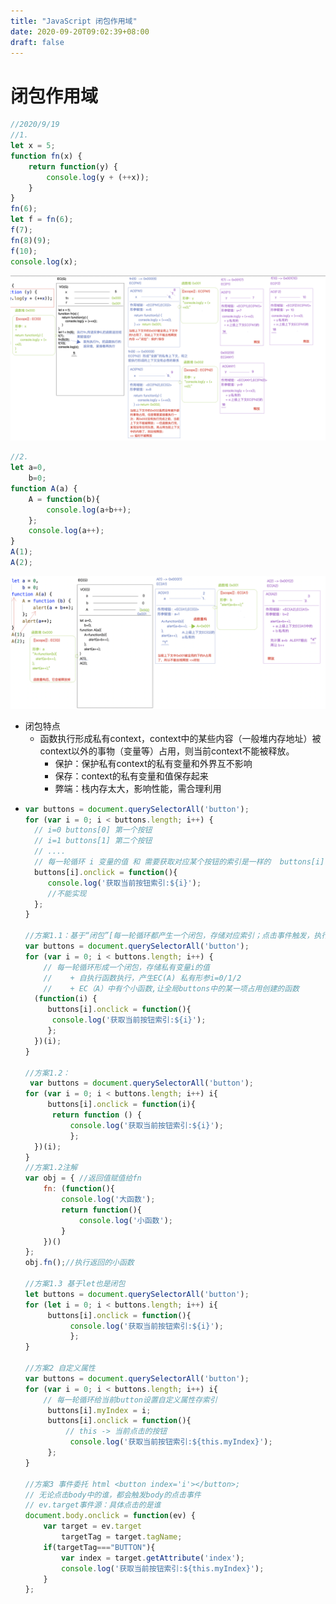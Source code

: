 ```yaml
---
title: "JavaScript 闭包作用域"
date: 2020-09-20T09:02:39+08:00
draft: false
---
```

# 闭包作用域 
```js
//2020/9/19
//1.
let x = 5;
function fn(x) {
    return function(y) {
        console.log(y + (++x));
    }
}
fn(6);
let f = fn(6);
f(7);
fn(8)(9);
f(10);
console.log(x);
```
![闭包作用域](https://github.com/MarginLon/MarginPostImage/blob/master/%E5%87%BD%E6%95%B0%E9%97%AD%E5%8C%85.png?raw=true)
```js
//2.
let a=0,
    b=0;
function A(a) {
    A = function(b){
        console.log(a+b++);
    };
    console.log(a++);
}
A(1);
A(2);
```
![闭包作用域](https://github.com/MarginLon/MarginPostImage/blob/master/%E5%87%BD%E6%95%B0%E9%97%AD%E5%8C%852.png?raw=true)
    
- 闭包特点
    + 函数执行形成私有context，context中的某些内容（一般堆内存地址）被context以外的事物（变量等）占用，则当前context不能被释放。
        * 保护：保护私有context的私有变量和外界互不影响
        * 保存：context的私有变量和值保存起来
        * 弊端：栈内存太大，影响性能，需合理利用
- ```js
  var buttons = document.querySelectorAll('button');
  for (var i = 0; i < buttons.length; i++) {
    // i=0 buttons[0] 第一个按钮
    // i=1 buttons[1] 第二个按钮 
    // ....
    // 每一轮循环 i 变量的值 和 需要获取对应某个按钮的索引是一样的  buttons[i]
    buttons[i].onclick = function(){
       console.log('获取当前按钮索引:${i}');
       //不能实现
    };
  }

  //方案1.1：基于“闭包”[每一轮循环都产生一个闭包，存储对应索引；点击事件触发，执行对应函数，让其上级context闭包]
  var buttons = document.querySelectorAll('button');
  for (var i = 0; i < buttons.length; i++) {
      // 每一轮循环形成一个闭包，存储私有变量i的值
      //    + 自执行函数执行，产生EC(A) 私有形参i=0/1/2
      //    + EC（A）中有个小函数,让全局buttons中的某一项占用创建的函数
    (function(i) {
       buttons[i].onclick = function(){
        console.log('获取当前按钮索引:${i}');
       };
    })(i);
  }

  //方案1.2：
   var buttons = document.querySelectorAll('button');
  for (var i = 0; i < buttons.length; i++) i{
       buttons[i].onclick = function(i){
        return function () {
            console.log('获取当前按钮索引:${i}'); 
            };
    })(i);
  }
  //方案1.2注解
  var obj = { //返回值赋值给fn
      fn: (function(){
          console.log('大函数');
          return function(){
              console.log('小函数');
          }
      })()
  };
  obj.fn();//执行返回的小函数

  //方案1.3 基于let也是闭包
  let buttons = document.querySelectorAll('button');
  for (let i = 0; i < buttons.length; i++) i{
       buttons[i].onclick = function(){
            console.log('获取当前按钮索引:${i}'); 
            };
  }

  //方案2 自定义属性
  var buttons = document.querySelectorAll('button');
  for (var i = 0; i < buttons.length; i++) i{
      // 每一轮循环给当前button设置自定义属性存索引
       buttons[i].myIndex = i;
       buttons[i].onclick = function(){
           // this -> 当前点击的按钮
            console.log('获取当前按钮索引:${this.myIndex}'); 
       };
  }

  //方案3 事件委托 html <button index='i'></button>;
  // 无论点击body中的谁，都会触发body的点击事件
  // ev.target事件源：具体点击的是谁
  document.body.onclick = function(ev) {
      var target = ev.target
          targetTag = target.tagName;
      if(targetTag==="BUTTON"){
          var index = target.getAttribute('index');
          console.log('获取当前按钮索引:${this.myIndex}'); 
      }
  };
```